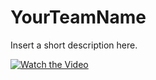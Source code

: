 # YourTeamName
Insert a short description here.

[![Watch the Video](https://yt-embed.herokuapp.com/embed?v=FBRO9cAxfpU)](http://www.youtube.com/watch?v=FBRO9cAxfpU)

